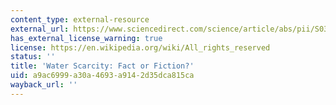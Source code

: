 ```yaml
---
content_type: external-resource
external_url: https://www.sciencedirect.com/science/article/abs/pii/S0378377405002854
has_external_license_warning: true
license: https://en.wikipedia.org/wiki/All_rights_reserved
status: ''
title: 'Water Scarcity: Fact or Fiction?'
uid: a9ac6999-a30a-4693-a914-2d35dca815ca
wayback_url: ''
---
```

